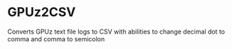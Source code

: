 # GPUz2CSV
Converts GPUz text file logs to CSV with abilities to change decimal dot to comma and comma to semicolon
